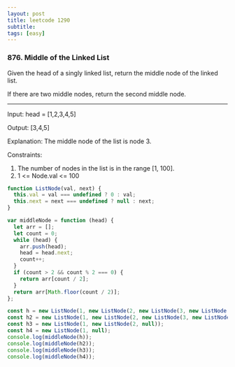 ```yaml
---
layout: post
title: leetcode 1290
subtitle:
tags: [easy]
---
```


### 876. Middle of the Linked List

Given the head of a singly linked list, return the middle node of the linked list.

If there are two middle nodes, return the second middle node.

---

Input: head = [1,2,3,4,5]

Output: [3,4,5]

Explanation: The middle node of the list is node 3.

Constraints:

1. The number of nodes in the list is in the range [1, 100].
2. 1 <= Node.val <= 100

```javascript
function ListNode(val, next) {
  this.val = val === undefined ? 0 : val;
  this.next = next === undefined ? null : next;
}

var middleNode = function (head) {
  let arr = [];
  let count = 0;
  while (head) {
    arr.push(head);
    head = head.next;
    count++;
  }
  if (count > 2 && count % 2 === 0) {
    return arr[count / 2];
  }
  return arr[Math.floor(count / 2)];
};

const h = new ListNode(1, new ListNode(2, new ListNode(3, new ListNode(4, new ListNode(5, new ListNode(6, null))))));
const h2 = new ListNode(1, new ListNode(2, new ListNode(3, new ListNode(4, new ListNode(5, null)))));
const h3 = new ListNode(1, new ListNode(2, null));
const h4 = new ListNode(1, null);
console.log(middleNode(h));
console.log(middleNode(h2));
console.log(middleNode(h3));
console.log(middleNode(h4));
```
